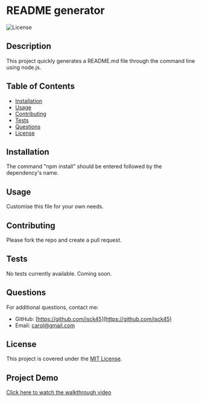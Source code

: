 # README generator
  ![License](https://img.shields.io/badge/license-MIT-brightgreen)

  ## Description
  This project quickly generates a README.md file through the command line using node.js.
  
  ## Table of Contents
  - [Installation](#installation)
  - [Usage](#usage)
  - [Contributing](#contributing)
  - [Tests](#tests)
  - [Questions](#questions)
  - [License](#license)
  
  ## Installation
  The command "npm install" should be entered followed by the dependency's name.
  
  ## Usage
  Customise this file for your own needs.
  
  ## Contributing
  Please fork the repo and create a pull request.
  
  ## Tests
  No tests currently available. Coming soon.
  
  ## Questions
  For additional questions, contact me:
  - GitHub: [https://github.com/jsck45](https://github.com/jsck45)
  - Email: carol@gmail.com

  ## License
  This project is covered under the [MIT License](https://opensource.org/licenses/MIT). 

  ## Project Demo
  [Click here to watch the walkthrough video](https://drive.google.com/file/d/1LcZVGVZQ10PkKVgSKhC9lJcNXDFJcptk/view)
  